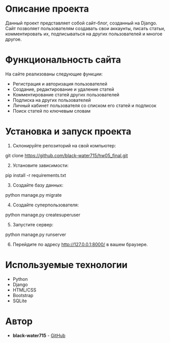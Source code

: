 # Описание проекта

Данный проект представляет собой сайт-блог, созданный на Django. Сайт позволяет пользователям создавать свои аккаунты, писать статьи, комментировать их, подписываться на других пользователей и многое другое.

# Функциональность сайта

На сайте реализованы следующие функции:

* Регистрация и авторизация пользователей
* Создание, редактирование и удаление статей
* Комментирование статей других пользователей
* Подписка на других пользователей
* Личный кабинет пользователя со списком его статей и подписок
* Поиск статей по ключевым словам

# Установка и запуск проекта

1. Склонируйте репозиторий на свой компьютер:


git clone https://github.com/black-water715/hw05_final.git


2. Установите зависимости:


pip install -r requirements.txt


3. Создайте базу данных:


python manage.py migrate


4. Создайте суперпользователя:


python manage.py createsuperuser


5. Запустите сервер:


python manage.py runserver


6. Перейдите по адресу http://127.0.0.1:8000/ в вашем браузере.

# Используемые технологии

* Python
* Django
* HTML/CSS
* Bootstrap
* SQLite

# Автор

* **black-water715** - [GitHub](https://github.com/black-water715)
